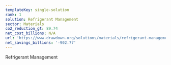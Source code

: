 ```yaml
---
templateKey: single-solution
rank: 1
solution: Refrigerant Management
sector: Materials
co2_reduction_gt: 89.74
net_cost_billions: N/A
url: 'https://www.drawdown.org/solutions/materials/refrigerant-management'
net_savings_billions: '-902.77'
---
```


Refrigerant Management